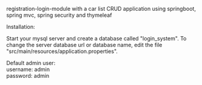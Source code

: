 
registration-login-module with a car list CRUD application using springboot, spring mvc, spring security and thymeleaf


Installation:

Start your mysql server and create a database called "login_system".
To change the server database url or database name, edit the file "src/main/resources/application.properties".


Default admin user:<br/>
username: admin<br/>
password: admin<br/>
